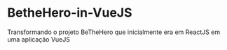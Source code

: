 # BetheHero-in-VueJS
Transformando o projeto BeTheHero que inicialmente era em ReactJS em uma aplicação VueJS
